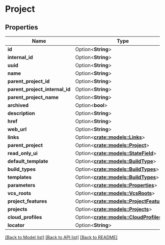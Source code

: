 # Project

## Properties

Name | Type | Description | Notes
------------ | ------------- | ------------- | -------------
**id** | Option<**String**> |  | [optional]
**internal_id** | Option<**String**> |  | [optional]
**uuid** | Option<**String**> |  | [optional]
**name** | Option<**String**> |  | [optional]
**parent_project_id** | Option<**String**> |  | [optional]
**parent_project_internal_id** | Option<**String**> |  | [optional]
**parent_project_name** | Option<**String**> |  | [optional]
**archived** | Option<**bool**> |  | [optional]
**description** | Option<**String**> |  | [optional]
**href** | Option<**String**> |  | [optional]
**web_url** | Option<**String**> |  | [optional]
**links** | Option<[**crate::models::Links**](links.md)> |  | [optional]
**parent_project** | Option<[**crate::models::Project**](project.md)> |  | [optional]
**read_only_ui** | Option<[**crate::models::StateField**](StateField.md)> |  | [optional]
**default_template** | Option<[**crate::models::BuildType**](buildType.md)> |  | [optional]
**build_types** | Option<[**crate::models::BuildTypes**](buildTypes.md)> |  | [optional]
**templates** | Option<[**crate::models::BuildTypes**](buildTypes.md)> |  | [optional]
**parameters** | Option<[**crate::models::Properties**](properties.md)> |  | [optional]
**vcs_roots** | Option<[**crate::models::VcsRoots**](vcs-roots.md)> |  | [optional]
**project_features** | Option<[**crate::models::ProjectFeatures**](projectFeatures.md)> |  | [optional]
**projects** | Option<[**crate::models::Projects**](projects.md)> |  | [optional]
**cloud_profiles** | Option<[**crate::models::CloudProfiles**](cloudProfiles.md)> |  | [optional]
**locator** | Option<**String**> |  | [optional]

[[Back to Model list]](../README.md#documentation-for-models) [[Back to API list]](../README.md#documentation-for-api-endpoints) [[Back to README]](../README.md)


